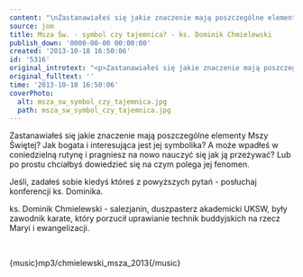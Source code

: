 ```yaml
---
content: "\nZastanawiałeś się jakie znaczenie mają poszczególne elementy Mszy Świętej? \nJak bogata i interesująca jest jej symbolika? \nA może wpadłeś w coniedzielną rutynę i pragniesz na nowo nauczyć się jak ją przeżywać? Lub po prostu chciałbyś dowiedzieć się na czym polega jej fenomen.\n\nJeśli, zadałeś sobie kiedyś któreś z powyższych pytań - posłuchaj konferencji ks. Dominika.\n\r\n![images/Audio/msza_sw_symbol_czy_tajemnica.jpg](images/Audio/msza_sw_symbol_czy_tajemnica.jpg)\n\nks. Dominik Chmielewski - salezjanin, duszpasterz akademicki UKSW, były zawodnik karate, który porzucił uprawianie technik buddyjskich na rzecz Maryi i ewangelizacji.\n\r\n\n\_\n\r\n\n{music}mp3/chmielewski_msza_2013{/music}\n"
source: jom
title: Msza Św. - symbol czy tajemnica? - ks. Dominik Chmielewski
publish_down: '0000-00-00 00:00:00'
created: '2013-10-18 16:50:06'
id: '5316'
original_introtext: "<p>Zastanawiałeś się jakie znaczenie mają poszczególne elementy Mszy Świętej? <br />Jak bogata i interesująca jest jej symbolika? <br />A może wpadłeś w coniedzielną rutynę i pragniesz na nowo nauczyć się jak ją przeżywać? Lub po prostu chciałbyś dowiedzieć się na czym polega jej fenomen.<br /><br />Jeśli, zadałeś sobie kiedyś któreś z powyższych pytań - posłuchaj konferencji ks. Dominika.<br /><br /></p>\r\n<p><img src=\"images/Audio/msza_sw_symbol_czy_tajemnica.jpg\" border=\"0\" alt=\"\" style=\"display: block; margin-left: auto; margin-right: auto;\" /><br /><br />ks. Dominik Chmielewski - salezjanin, duszpasterz akademicki UKSW, były zawodnik karate, który porzucił uprawianie technik buddyjskich na rzecz Maryi i ewangelizacji.</p>\r\n<p>\_</p>\r\n<p>{music}mp3/chmielewski_msza_2013{/music}</p>"
original_fulltext: ''
time: '2013-10-18 16:50:06'
coverPhoto:
  alt: msza_sw_symbol_czy_tajemnica.jpg
  path: msza_sw_symbol_czy_tajemnica.jpg
---
```

Zastanawiałeś się jakie znaczenie mają poszczególne elementy Mszy Świętej? 
Jak bogata i interesująca jest jej symbolika? 
A może wpadłeś w coniedzielną rutynę i pragniesz na nowo nauczyć się jak ją przeżywać? Lub po prostu chciałbyś dowiedzieć się na czym polega jej fenomen.

Jeśli, zadałeś sobie kiedyś któreś z powyższych pytań - posłuchaj konferencji ks. Dominika.



ks. Dominik Chmielewski - salezjanin, duszpasterz akademicki UKSW, były zawodnik karate, który porzucił uprawianie technik buddyjskich na rzecz Maryi i ewangelizacji.


 


{music}mp3/chmielewski_msza_2013{/music}


<!--{{json:{"created_date":"2013-10-18 16:50:06","publish_down":"0000-00-00 00:00:00","id":"5316"}}}-->